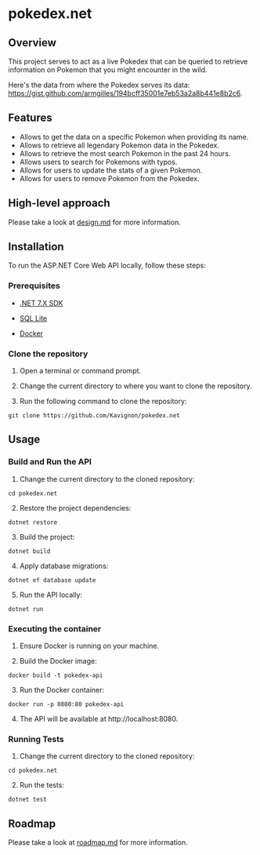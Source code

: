 # pokedex.net

## Overview
This project serves to act as a live Pokedex that can be queried to retrieve information on Pokemon that you might encounter in the wild.

Here's the data from where the Pokedex serves its data: https://gist.github.com/armgilles/194bcff35001e7eb53a2a8b441e8b2c6.

## Features

- Allows to get the data on a specific Pokemon when providing its name.
- Allows to retrieve all legendary Pokemon data in the Pokedex.
- Allows to retrieve the most search Pokemon in the past 24 hours.
- Allows users to search for Pokemons with typos.
- Allows for users to update the stats of a given Pokemon.
- Allows for users to remove Pokemon from the Pokedex.

## High-level approach

Please take a look at [design.md](docs/design.md) for more information.

## Installation

To run the ASP.NET Core Web API locally, follow these steps:

### Prerequisites
- [.NET 7.X SDK](https://dotnet.microsoft.com/en-us/download)

- [SQL Lite](https://www.sqlite.org/download.html)

- [Docker](https://www.docker.com)

### Clone the repository

1. Open a terminal or command prompt.

2. Change the current directory to where you want to clone the repository.

3. Run the following command to clone the repository:

`git clone https://github.com/Kavignon/pokedex.net`

## Usage

### Build and Run the API

1. Change the current directory to the cloned repository:

`cd pokedex.net`

2. Restore the project dependencies:

`dotnet restore`

3. Build the project:

`dotnet build`

4. Apply database migrations:

`dotnet ef database update`

5. Run the API locally:

`dotnet run`

### Executing the container

1. Ensure Docker is running on your machine.

2. Build the Docker image:

`docker build -t pokedex-api`

3. Run the Docker container:

`docker run -p 8080:80 pokedex-api`

4. The API will be available at http://localhost:8080.


### Running Tests

1. Change the current directory to the cloned repository:

`cd pokedex.net`

2. Run the tests:

`dotnet test`

## Roadmap

Please take a look at [roadmap.md](docs/roadmap.md) for more information.